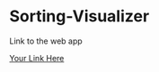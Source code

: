 # Sorting-Visualizer

Link to the web app

[Your Link Here](https://visualizer-bd9af.firebaseapp.com/#/)
